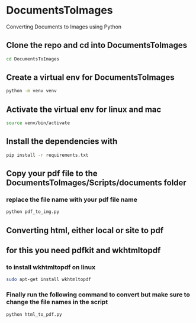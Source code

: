 # DocumentsToImages

Converting Documents to Images using Python

## Clone the repo and  cd into DocumentsToImages

```bash
cd DocumentsToImages
```

## Create a virtual env for DocumentsToImages

```bash
python -m venv venv
```

## Activate the virtual env for linux and mac

```bash
source venv/bin/activate
```

## Install the dependencies with

```bash
pip install -r requirements.txt
```

## Copy your pdf file to the DocumentsToImages/Scripts/documents  folder

### replace the file name with your pdf file name

```bash
python pdf_to_img.py
```

## Converting html, either local or site to pdf

## for this you need pdfkit and wkhtmltopdf

### to install wkhtmltopdf on linux

```bash
sudo apt-get install wkhtmltopdf
```

### Finally run the following command to convert but make sure to change the file names in the script

```bash
python html_to_pdf.py
```
